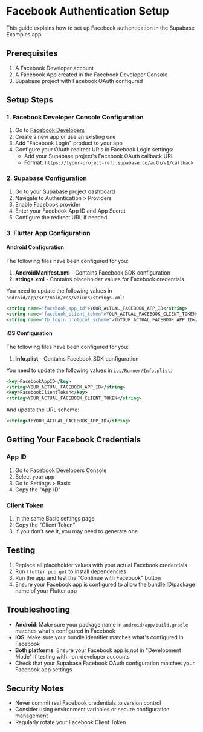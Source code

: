 # Facebook Authentication Setup

This guide explains how to set up Facebook authentication in the Supabase Examples app.

## Prerequisites

1. A Facebook Developer account
2. A Facebook App created in the Facebook Developer Console
3. Supabase project with Facebook OAuth configured

## Setup Steps

### 1. Facebook Developer Console Configuration

1. Go to [Facebook Developers](https://developers.facebook.com/)
2. Create a new app or use an existing one
3. Add "Facebook Login" product to your app
4. Configure your OAuth redirect URIs in Facebook Login settings:
   - Add your Supabase project's Facebook OAuth callback URL
   - Format: `https://[your-project-ref].supabase.co/auth/v1/callback`

### 2. Supabase Configuration

1. Go to your Supabase project dashboard
2. Navigate to Authentication > Providers
3. Enable Facebook provider
4. Enter your Facebook App ID and App Secret
5. Configure the redirect URL if needed

### 3. Flutter App Configuration

#### Android Configuration

The following files have been configured for you:

1. **AndroidManifest.xml** - Contains Facebook SDK configuration
2. **strings.xml** - Contains placeholder values for Facebook credentials

You need to update the following values in `android/app/src/main/res/values/strings.xml`:

```xml
<string name="facebook_app_id">YOUR_ACTUAL_FACEBOOK_APP_ID</string>
<string name="facebook_client_token">YOUR_ACTUAL_FACEBOOK_CLIENT_TOKEN</string>
<string name="fb_login_protocol_scheme">fbYOUR_ACTUAL_FACEBOOK_APP_ID</string>
```

#### iOS Configuration

The following files have been configured for you:

1. **Info.plist** - Contains Facebook SDK configuration

You need to update the following values in `ios/Runner/Info.plist`:

```xml
<key>FacebookAppID</key>
<string>YOUR_ACTUAL_FACEBOOK_APP_ID</string>
<key>FacebookClientToken</key>
<string>YOUR_ACTUAL_FACEBOOK_CLIENT_TOKEN</string>
```

And update the URL scheme:
```xml
<string>fbYOUR_ACTUAL_FACEBOOK_APP_ID</string>
```

## Getting Your Facebook Credentials

### App ID
1. Go to Facebook Developers Console
2. Select your app
3. Go to Settings > Basic
4. Copy the "App ID"

### Client Token
1. In the same Basic settings page
2. Copy the "Client Token"
3. If you don't see it, you may need to generate one

## Testing

1. Replace all placeholder values with your actual Facebook credentials
2. Run `flutter pub get` to install dependencies
3. Run the app and test the "Continue with Facebook" button
4. Ensure your Facebook app is configured to allow the bundle ID/package name of your Flutter app

## Troubleshooting

- **Android**: Make sure your package name in `android/app/build.gradle` matches what's configured in Facebook
- **iOS**: Make sure your bundle identifier matches what's configured in Facebook  
- **Both platforms**: Ensure your Facebook app is not in "Development Mode" if testing with non-developer accounts
- Check that your Supabase Facebook OAuth configuration matches your Facebook app settings

## Security Notes

- Never commit real Facebook credentials to version control
- Consider using environment variables or secure configuration management
- Regularly rotate your Facebook Client Token